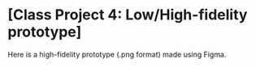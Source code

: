 # [Class Project 4: Low/High-fidelity prototype]

Here is a high-fidelity prototype (.png format) made using Figma.
